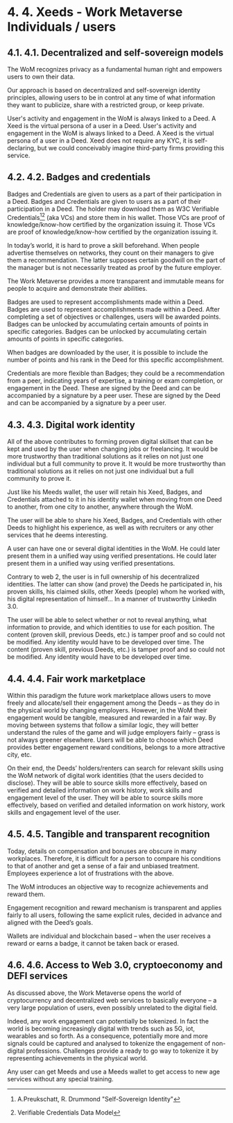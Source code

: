 # 4. 4. Xeeds - Work Metaverse Individuals / users

## 4.1. 4.1. Decentralized and self-sovereign models

The WoM recognizes privacy as a fundamental human right and empowers users to own their data.

Our approach is based on decentralized and self-sovereign identity principles, allowing users to be in control at any time of what information they want to publicize, share with a restricted group, or keep private.

User's activity and engagement in the WoM is always linked to a Deed. A Xeed is the virtual persona of a user in a Deed. User's activity and engagement in the WoM is always linked to a Deed. A Xeed is the virtual persona of a user in a Deed. Xeed does not require any KYC, it is self-declaring, but we could conceivably imagine third-party firms providing this service.

## 4.2. 4.2. Badges and credentials

Badges and Credentials are given to users as a part of their participation in a Deed. Badges and Credentials are given to users as a part of their participation in a Deed. The holder may download them as W3C Verifiable Credentials[^7][^8] (aka VCs) and store them in his wallet. Those VCs are proof of knowledge/know-how certified by the organization issuing it. Those VCs are proof of knowledge/know-how certified by the organization issuing it.

In today’s world, it is hard to prove a skill beforehand. When people advertise themselves on networks, they count on their managers to give them a recommendation. The latter supposes certain goodwill on the part of the manager but is not necessarily treated as proof by the future employer.

The Work Metaverse provides a more transparent and immutable means for people to acquire and demonstrate their abilities.

Badges are used to represent accomplishments made within a Deed. Badges are used to represent accomplishments made within a Deed. After completing a set of objectives or challenges, users will be awarded points. Badges can be unlocked by accumulating certain amounts of points in specific categories. Badges can be unlocked by accumulating certain amounts of points in specific categories.

When badges are downloaded by the user, it is possible to include the number of points and his rank in the Deed for this specific accomplishment.

Credentials are more flexible than Badges; they could be a recommendation from a peer, indicating years of expertise, a training or exam completion, or engagement in the Deed. These are signed by the Deed and can be accompanied by a signature by a peer user. These are signed by the Deed and can be accompanied by a signature by a peer user.

## 4.3. 4.3. Digital work identity

All of the above contributes to forming proven digital skillset that can be kept and used by the user when changing jobs or freelancing. It would be more trustworthy than traditional solutions as it relies on not just one individual but a full community to prove it. It would be more trustworthy than traditional solutions as it relies on not just one individual but a full community to prove it.

Just like his Meeds wallet, the user will retain his Xeed, Badges, and Credentials attached to it in his identity wallet when moving from one Deed to another, from one city to another, anywhere through the WoM.

The user will be able to share his Xeed, Badges, and Credentials with other Deeds to highlight his experience, as well as with recruiters or any other services that he deems interesting.

A user can have one or several digital identities in the WoM. He could later present them in a unified way using verified presentations. He could later present them in a unified way using verified presentations.

Contrary to web 2, the user is in full ownership of his decentralized identities. The latter can show (and prove) the Deeds he participated in, his proven skills, his claimed skills, other Xeeds (people) whom he worked with, his digital representation of himself... In a manner of trustworthy LinkedIn 3.0.

The user will be able to select whether or not to reveal anything, what information to provide, and which identities to use for each position. The content (proven skill, previous Deeds, etc.) is tamper proof and so could not be modified. Any identity would have to be developed over time. The content (proven skill, previous Deeds, etc.) is tamper proof and so could not be modified. Any identity would have to be developed over time.

## 4.4. 4.4. Fair work marketplace

Within this paradigm the future work marketplace allows users to move freely and allocate/sell their engagement among the Deeds – as they do in the physical world by changing employers. However, in the WoM their engagement would be tangible, measured and rewarded in a fair way. By moving between systems that follow a similar logic, they will better understand the rules of the game and will judge employers fairly – grass is not always greener elsewhere. Users will be able to choose which Deed provides better engagement reward conditions, belongs to a more attractive city, etc.

On their end, the Deeds’ holders/renters can search for relevant skills using the WoM network of digital work identities (that the users decided to disclose). They will be able to source skills more effectively, based on verified and detailed information on work history, work skills and engagement level of the user. They will be able to source skills more effectively, based on verified and detailed information on work history, work skills and engagement level of the user.

## 4.5. 4.5. Tangible and transparent recognition

Today, details on compensation and bonuses are obscure in many workplaces. Therefore, it is difficult for a person to compare his conditions to that of another and get a sense of a fair and unbiased treatment. Employees experience a lot of frustrations with the above.

The WoM introduces an objective way to recognize achievements and reward them.

Engagement recognition and reward mechanism is transparent and applies fairly to all users, following the same explicit rules, decided in advance and aligned with the Deed’s goals.

Wallets are individual and blockchain based – when the user receives a reward or earns a badge, it cannot be taken back or erased.

## 4.6. 4.6. Access to Web 3.0, cryptoeconomy and DEFI services

As discussed above, the Work Metaverse opens the world of cryptocurrency and decentralized web services to basically everyone – a very large population of users, even possibly unrelated to the digital field.

Indeed, any work engagement can potentially be tokenized. In fact the world is becoming increasingly digital with trends such as 5G, iot, wearables and so forth. As a consequence, potentially more and more signals could be captured and analysed to tokenize the engagement of non-digital professions. Challenges provide a ready to go way to tokenize it by representing achievements in the physical world.

Any user can get Meeds and use a Meeds wallet to get access to new age services without any special training.

[^7]: A.Preukschatt, R. Drummond "Self-Sovereign Identity"
[^8]: Verifiable Credentials Data Model
